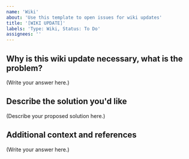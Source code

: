 ```yaml
---
name: 'Wiki'
about: 'Use this template to open issues for wiki updates'
title: '[WIKI UPDATE]'
labels: 'Type: Wiki, Status: To Do'
assignees: ''
---
```



Why is this wiki update necessary, what is the problem?
--------------------------------------
<!--
  Provide a clear and concise description of what the problem is.
  For example, "I'm always frustrated when..."
-->

(Write your answer here.)

Describe the solution you'd like
--------------------------------

<!--
  Provide a clear and concise description of what you want to happen.
-->

(Describe your proposed solution here.)

Additional context and references
---------------------------------

<!--
  Is there anything else you can add about the proposal?
  You might want to link to related issues here, if you haven't already.
  Also, you can give reference to wiki page link you want to change.
-->

(Write your answer here.)

